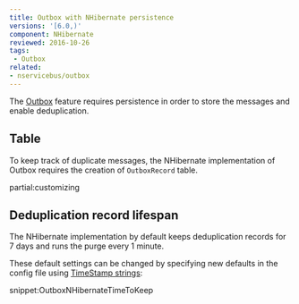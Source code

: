 ```yaml
---
title: Outbox with NHibernate persistence
versions: '[6.0,)'
component: NHibernate
reviewed: 2016-10-26
tags:
 - Outbox
related:
- nservicebus/outbox
---
```


The [Outbox](/nservicebus/outbox) feature requires persistence in order to store the messages and enable deduplication.


## Table

To keep track of duplicate messages, the NHibernate implementation of Outbox requires the creation of `OutboxRecord` table.

partial:customizing

## Deduplication record lifespan

The NHibernate implementation by default keeps deduplication records for 7 days and runs the purge every 1 minute.

These default settings can be changed by specifying new defaults in the config file using [TimeStamp strings](https://msdn.microsoft.com/en-us/library/ee372286.aspx):

snippet:OutboxNHibernateTimeToKeep

